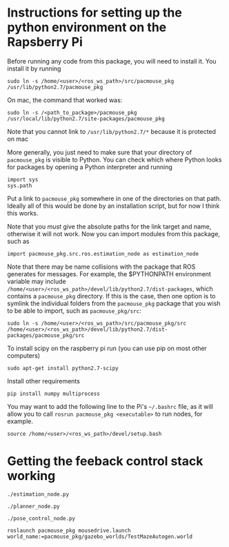 # Instructions for setting up the python environment on the Rapsberry Pi

Before running any code from this package, you will need to install it. You 
install it by running

```
sudo ln -s /home/<user>/<ros_ws_path>/src/pacmouse_pkg /usr/lib/python2.7/pacmouse_pkg
```

On mac, the command that worked was:
 ```
sudo ln -s /<path_to_package>/pacmouse_pkg /usr/local/lib/python2.7/site-packages/pacmouse_pkg
```
Note that you cannot link to `/usr/lib/python2.7/*` because it is protected on mac

More generally, you just need to make sure that your directory of `pacmouse_pkg` is visible
to Python. You can check which where Python looks for packages by opening a Python interpreter
and running
```
import sys
sys.path
```
Put a link to `pacmouse_pkg` somewhere in one of the directories on that path.
Ideally all of this would be done by an installation script, but for now I think this works.


Note that you *must* give the absolute paths for the link target and name,
otherwise it will not work. Now you can import modules from this package, such
as 

```
import pacmouse_pkg.src.ros.estimation_node as estimation_node
```

Note that there may be name collisions with the package that ROS generates for messages. For example, the $PYTHONPATH environment variable may include `/home/<user>/<ros_ws_path>/devel/lib/python2.7/dist-packages`, which contains a `pacmouse_pkg` directory. If this is the case, then one option is to symlink the individual folders from the `pacmouse_pkg` package that you wish to be able to import, such as `pacmouse_pkg/src`:

```
sudo ln -s /home/<user>/<ros_ws_path>/src/pacmouse_pkg/src /home/<user>/<ros_ws_path>/devel/lib/python2.7/dist-packages/pacmouse_pkg/src
```

To install scipy on the raspberry pi run (you can use pip on most other computers)
```
sudo apt-get install python2.7-scipy
```

Install other requirements
```
pip install numpy multiprocess
```

You may want to add the following line to the Pi's `~/.bashrc` file, as it will
allow you to call `rosrun pacmouse_pkg <executable>` to run nodes, for example.

```
source /home/<user>/<ros_ws_path>/devel/setup.bash
```

# Getting the feeback control stack working

```
./estimation_node.py
```

```
./planner_node.py
```

```
./pose_control_node.py
```

```
roslaunch pacmouse_pkg mousedrive.launch world_name:=pacmouse_pkg/gazebo_worlds/TestMazeAutogen.world
```
